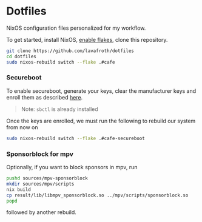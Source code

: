 # Dotfiles

NixOS configuration files personalized for my workflow.

To get started, install NixOS, [enable flakes](https://nixos.wiki/wiki/Flakes#NixOS), clone this repository.

```sh
git clone https://github.com/lavafroth/dotfiles
cd dotfiles
sudo nixos-rebuild switch --flake .#cafe
```

### Secureboot

To enable secureboot, generate your keys, clear the manufacturer keys and enroll them as described [here](https://github.com/nix-community/lanzaboote/blob/master/docs/QUICK_START.md).
> Note: `sbctl` is already installed

Once the keys are enrolled, we must run the following to rebuild our system from now on

```sh
sudo nixos-rebuild switch --flake .#cafe-secureboot
```

### Sponsorblock for mpv

Optionally, if you want to block sponsors in mpv, run

```sh
pushd sources/mpv-sponsorblock
mkdir sources/mpv/scripts
nix build
cp result/lib/libmpv_sponsorblock.so ../mpv/scripts/sponsorblock.so
popd
```

followed by another rebuild.
